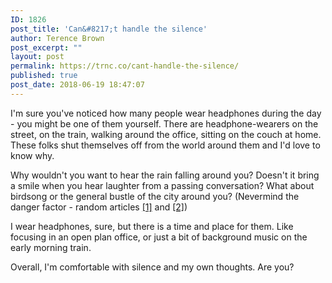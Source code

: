 ```yaml
---
ID: 1826
post_title: 'Can&#8217;t handle the silence'
author: Terence Brown
post_excerpt: ""
layout: post
permalink: https://trnc.co/cant-handle-the-silence/
published: true
post_date: 2018-06-19 18:47:07
---
```

I'm sure you've noticed how many people wear headphones during the day - you might be one of them yourself. There are headphone-wearers on the street, on the train, walking around the office, sitting on the couch at home. These folks shut themselves off from the world around them and I'd love to know why.

Why wouldn't you want to hear the rain falling around you? Doesn't it bring a smile when you hear laughter from a passing conversation? What about birdsong or the general bustle of the city around you? (Nevermind the danger factor - random articles <a href="https://www.nzherald.co.nz/nz/news/article.cfm?c_id=1&amp;objectid=11902399">[1]</a> and <a href="https://www.lawm-b.com/blog/2017/04/key-statistics-about-pedestrians-headphones-and-accidents.shtml">[2]</a>)

I wear headphones, sure, but there is a time and place for them. Like focusing in an open plan office, or just a bit of background music on the early morning train.

Overall, I'm comfortable with silence and my own thoughts. Are you?